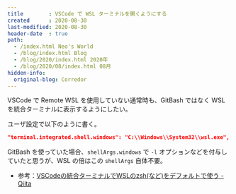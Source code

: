 ```yaml
---
title        : VSCode で WSL ターミナルを開くようにする
created      : 2020-08-30
last-modified: 2020-08-30
header-date  : true
path:
  - /index.html Neo's World
  - /blog/index.html Blog
  - /blog/2020/index.html 2020年
  - /blog/2020/08/index.html 08月
hidden-info:
  original-blog: Corredor
---
```


VSCode で Remote WSL を使用していない通常時も、GitBash ではなく WSL を統合ターミナルに表示するようにしたい。

ユーザ設定で以下のように書く。

```json
"terminal.integrated.shell.windows": "C:\\Windows\\System32\\wsl.exe",
```

GitBash を使っていた場合、`shellArgs.windows` で `-l` オプションなどを付与していたと思うが、WSL の倍はこの `shellArgs` 自体不要。

- 参考：[VSCodeの統合ターミナルでWSLのzsh(など)をデフォルトで使う - Qiita](https://qiita.com/kn1cht/items/5813b6ae273d2f22404e)
